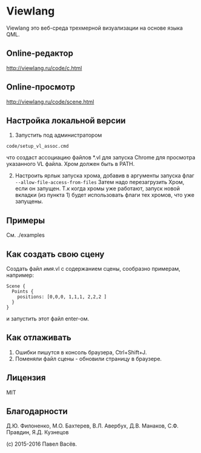 # Viewlang

Viewlang это веб-среда трехмерной визуализации на основе языка QML. 

## Online-редактор
http://viewlang.ru/code/c.html
## Online-просмотр
http://viewlang.ru/code/scene.html

## Настройка локальной версии

1. Запустить под администратором
```
code/setup_vl_assoc.cmd
```
что создаст ассоциацию файлов *.vl для запуска Chrome для просмотра указанного VL файла. Хром должен быть в PATH.

2. Настроить ярлык запуска хрома, добавив в аргументы запуска флаг `--allow-file-access-from-files`
Затем надо перезагрузить Хром, если он запущен. Т.к когда хромы уже работают, запуск новой вкладки 
(из пункта 1) будет использовать флаги тех хромов, что уже запущены.

## Примеры
См. ./examples

## Как создать свою сцену

Создать файл _имя_.vl с содержанием сцены, сообразно примерам, например:
```
Scene {
  Points {
    positions: [0,0,0, 1,1,1, 2,2,2 ]
  }
}
```
и запустить этот файл enter-ом.

## Как отлаживать
1. Ошибки пишутся в консоль браузера, Ctrl+Shift+J.
2. Поменяли файл сцены - обновили страницу в браузере.

## Лицензия
MIT

## Благодарности
Д.Ю. Филоненко, М.О. Бахтерев, В.Л. Авербух, Д.В. Манаков, С.Ф. Правдин, Я.Д. Кузнецов

(с) 2015-2016 Павел Васёв.


